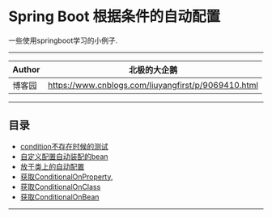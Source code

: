Spring Boot 根据条件的自动配置
===========================
一些使用springboot学习的小例子.

****
	
|Author|北极的大企鹅|
|---|---
|博客园|https://www.cnblogs.com/liuyangfirst/p/9069410.html


****
## 目录
* [condition不存在时候的测试](#横线)
* [自定义配置自动装配的bean](#横线)
* [放于类上的自动配置](#横线)
* [获取ConditionalOnProperty,](#横线)
* [获取ConditionalOnClass](#横线)
* [获取ConditionalOnBean](#横线)

--------------------------------
[csdn]:http://www.cnblogs.com/liuyangfirst/ "我的博客"
